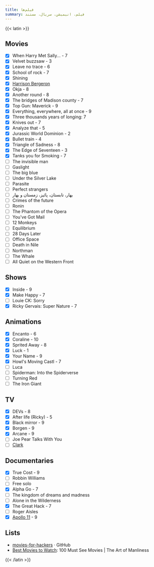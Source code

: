 ```yaml
---
title: فیلم‌ها
summary: فیلم، انیمیشن، سریال، مستند
---
```


{{< latin >}}

## Movies
- [X] When Harry Met Sally... - 7
- [X] Velvet buzzsaw - 3
- [X] Leave no trace - 6
- [X] School of rock - 7
- [X] Shining
- [X] [Harrison Bergeron](https://vimeo.com/325695626)
- [X] Okja - 8
- [X] Another round - 8
- [X] The bridges of Madison county - 7
- [X] Top Gun: Maverick - 9
- [X] Everything, everywhere, all at once - 9
- [X] Three thousands years of longing: 7
- [X] Knives out - 7
- [X] Analyze that - 5
- [X] Jurassic World Dominion - 2
- [X] Bullet train - 4
- [X] Triangle of Sadness - 8
- [X] The Edge of Seventeen - 3
- [X] Tanks you for Smoking - 7
- [ ] The invisible man
- [ ] Gaslight
- [ ] The big blue
- [ ] Under the Silver Lake
- [ ] Parasite
- [ ] Perfect strangers
- [ ] بهار، تابستان، پائیز، زمستان و بهار
- [ ] Crimes of the future
- [ ] Ronin
- [ ] The Phantom of the Opera
- [ ] You've Got Mail
- [ ] 12 Monkeys
- [ ] Equilibrium
- [ ] 28 Days Later
- [ ] Office Space
- [ ] Death in Nile
- [ ] Northman
- [ ] The Whale
- [ ] All Quiet on the Western Front

## Shows
- [X] Inside - 9
- [X] Make Happy - 7
- [ ] Louie CK: Sorry
- [X] Ricky Gervais: Super Nature - 7

## Animations
- [X] Encanto - 6
- [X] Coraline - 10
- [X] Sprited Away - 8
- [X] Luck - 1
- [X] Your Name - 9
- [X] Howl's Moving Castl - 7
- [ ] Luca
- [ ] Spiderman: Into the Spiderverse
- [ ] Turning Red
- [ ] The Iron Giant

## TV

- [X] DEVs - 8
- [X] After life (Ricky) - 5
- [X] Black mirror - 9
- [X] Borgen - 9
- [X] Arcane - 9
- [ ] Joe Pear Talks With You
- [ ] [Clark](https://www.imdb.com/title/tt12304420/)

## Documentaries

- [X] True Cost - 9
- [ ] Robbin Williams
- [ ] Free solo
- [X] Alpha Go - 7
- [ ] The kingdom of dreams and madness
- [ ] Alone in the Wilderness
- [X] The Great Hack - 7
- [ ] Roger Aisles
- [X] [Apollo 11](https://www.youtube.com/watch?v=3Co8Z8BQgWc) - 9

## Lists

- [movies-for-hackers](https://github.com/k4m4/movies-for-hackers/blob/master/readme.md) · GitHub
- [Best Movies to Watch](https://www.artofmanliness.com/articles/100-must-see-movies/): 100 Must See Movies | The Art of Manliness

{{< /latin >}}
